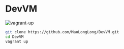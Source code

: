 # DevVM

[![vagrant-up](https://github.com/MaoLongLong/DevVM/actions/workflows/vagrant-up.yml/badge.svg)](https://github.com/MaoLongLong/DevVM/actions/workflows/vagrant-up.yml)

```bash
git clone https://github.com/MaoLongLong/DevVM.git
cd DevVM
vagrant up
```
